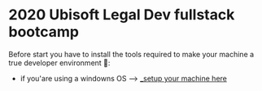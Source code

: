 # 2020 Ubisoft Legal Dev fullstack bootcamp

Before start you have to install the tools required to make your machine a true developer environment 💪:

- if you'are using a windowns OS --> [_setup your machine here](windowns_setup.md)
